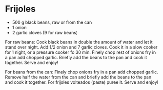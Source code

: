 # Frijoles

* 500 g black beans, raw or from the can
* 1 onion
* 2 garlic cloves (9 for raw beans)

For raw beans: 
Cook black beans in double the amount of water and let it stand over night. Add 1/2 onion and 7 garlic cloves. Cook it in a slow cooker for 1 night, or a pressure cooker fo 30 min. Finely chop rest of onions fry in a pan add chopped garlic. Briefly add the beans to the pan and cook it together. Serve and enjoy!

For beans from the can: 
Finely chop onions fry in a pan add chopped garlic. Remove half the water from the can and briefly add the beans to the pan and cook it together. For frijoles volteados (paste) puree it. Serve and enjoy!
